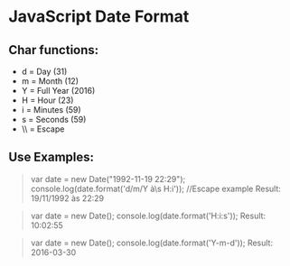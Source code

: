 JavaScript Date Format
==================================================================================================

Char functions:
--------------------------------------------
- d = Day (31)
- m = Month (12)
- Y = Full Year (2016)
- H = Hour (23)
- i = Minutes (59)
- s = Seconds (59)
- \\\ = Escape

Use Examples:
--------------------------------------------

> var date = new Date("1992-11-19 22:29");
console.log(date.format('d/m/Y à\\s H:i')); //Escape example
Result: 19/11/1992 às 22:29


> var date = new Date();
console.log(date.format('H:i:s'));
Result: 10:02:55
  
> var date = new Date();
console.log(date.format('Y-m-d'));
Result: 2016-03-30
